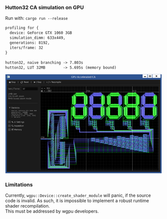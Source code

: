 ### Hutton32 CA simulation on GPU
Run with: `cargo run --release`

```
profiling for {
  device: GeForce GTX 1060 3GB
  simulation_dimm: 633x449,
  generations: 8192,
  iters/frame: 32
}

hutton32, naive branching -> 7.803s
hutton32, LUT 32MB        -> 5.695s (memory bound)
```

![](doc/scr.webp)

### Limitations
Currently, `wgpu::Device::create_shader_module` will panic, if the source code is invalid. As such, it is impossible to implement a robust runtime shader recompilation.  
This must be addressed by wgpu developers.